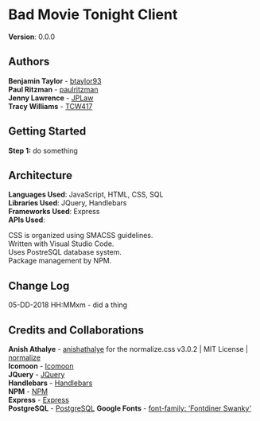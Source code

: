 # Bad Movie Tonight Client
**Version**: 0.0.0

## Authors
**Benjamin Taylor** - [btaylor93](https://github.com/btaylor93)  
**Paul Ritzman** - [paulritzman](https://github.com/paulritzman)  
**Jenny Lawrence** - [JPLaw](https://github.com/JPLaw)  
**Tracy Williams** - [TCW417](https://github.com/TCW417)  

## Getting Started
**Step 1:** do something

## Architecture
**Languages Used**: JavaScript, HTML, CSS, SQL  
**Libraries Used**: JQuery, Handlebars  
**Frameworks Used**: Express  
**APIs Used**: 

CSS is organized using SMACSS guidelines.  
Written with Visual Studio Code.  
Uses PostreSQL database system.  
Package management by NPM.

## Change Log

05-DD-2018 HH:MMxm - did a thing  

## Credits and Collaborations
**Anish Athalye** - [anishathalye](https://github.com/anishathalye/?normalize) for the normalize.css v3.0.2 | MIT License | [normalize](git.io/normalize)  
**Icomoon** - [Icomoon](https://icomoon.io/)  
**JQuery** - [JQuery](https://jquery.com/)  
**Handlebars** - [Handlebars](http://handlebarsjs.com/)  
**NPM** - [NPM](https://www.npmjs.com/)  
**Express** - [Express](https://expressjs.com/)  
**PostgreSQL** - [PostgreSQL](https://www.postgresql.org/)
**Google Fonts** - [font-family: 'Fontdiner Swanky'](https://fonts.google.com/?query=fontdiner+swanky)